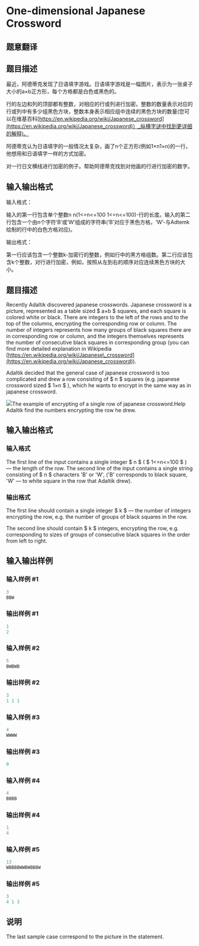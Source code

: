 # One-dimensional Japanese Crossword

## 题意翻译

## 题目描述

最近，阿德蒂克发现了日语填字游戏。日语填字游戏是一幅图片，表示为一张桌子大小的a×b正方形，每个方格都是白色或黑色的。

行的左边和列的顶部都有整数，对相应的行或列进行加密。整数的数量表示对应的行或列中有多少组黑色方块，整数本身表示相应组中连续的黑色方块的数量(您可以在维基百科[https://en.wikipedia.org/wiki/Japanese_crossword](https://en.wikipedia.org/wiki/Japanese_crossword)）_纵横字谜中找到更详细的解释)。

阿德蒂克认为日语填字的一般情况太复杂，画了n个正方形(例如1×n1×n)的一行，他想用和日语填字一样的方式加密。

对一行日文横线进行加密的例子。帮助阿德蒂克找到对他画的行进行加密的数字。

## 输入输出格式

输入格式：

输入的第一行包含单个整数n n(1<=n<=100 1<=n<=100)-行的长度。输入的第二行包含一个由n个字符‘B’或‘W’组成的字符串(‘B’对应于黑色方格，‘W’-与Adtemk绘制的行中的白色方格对应)。

输出格式：

第一行应该包含一个整数k-加密行的整数，例如行中的黑方格组数。第二行应该包含k个整数，对行进行加密，例如，按照从左到右的顺序对应连续黑色方块的大小。

## 题目描述

Recently Adaltik discovered japanese crosswords. Japanese crossword is a picture, represented as a table sized $ a×b $ squares, and each square is colored white or black. There are integers to the left of the rows and to the top of the columns, encrypting the corresponding row or column. The number of integers represents how many groups of black squares there are in corresponding row or column, and the integers themselves represents the number of consecutive black squares in corresponding group (you can find more detailed explanation in Wikipedia [https://en.wikipedia.org/wiki/Japanese\_crossword](https://en.wikipedia.org/wiki/Japanese_crossword)).

Adaltik decided that the general case of japanese crossword is too complicated and drew a row consisting of $ n $ squares (e.g. japanese crossword sized $ 1×n $ ), which he wants to encrypt in the same way as in japanese crossword.

![](https://cdn.luogu.com.cn/upload/vjudge_pic/CF721A/6f8cdbf89b1516bcf9c2878a64fca96ea813c5e6.png)The example of encrypting of a single row of japanese crossword.Help Adaltik find the numbers encrypting the row he drew.

## 输入输出格式

### 输入格式

The first line of the input contains a single integer $ n $ ( $ 1<=n<=100 $ ) — the length of the row. The second line of the input contains a single string consisting of $ n $ characters 'B' or 'W', ('B' corresponds to black square, 'W' — to white square in the row that Adaltik drew).

### 输出格式

The first line should contain a single integer $ k $ — the number of integers encrypting the row, e.g. the number of groups of black squares in the row.

The second line should contain $ k $ integers, encrypting the row, e.g. corresponding to sizes of groups of consecutive black squares in the order from left to right.

## 输入输出样例

### 输入样例 #1

```cpp
3
BBW

```
### 输出样例 #1

```cpp
1
2 
```


### 输入样例 #2

```cpp
5
BWBWB

```
### 输出样例 #2

```cpp
3
1 1 1 
```


### 输入样例 #3

```cpp
4
WWWW

```
### 输出样例 #3

```cpp
0

```
### 输入样例 #4

```cpp
4
BBBB

```
### 输出样例 #4

```cpp
1
4 
```


### 输入样例 #5

```cpp
13
WBBBBWWBWBBBW

```
### 输出样例 #5

```cpp
3
4 1 3 
```


## 说明

The last sample case correspond to the picture in the statement.

